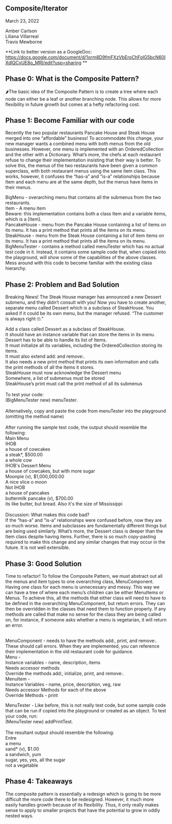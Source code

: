 ## Composite/Iterator
March 23, 2022

Amber Carlson <br />
Liliana Villarreal <br />
Travis Mewborne <br />

**Link to better version as a GoogleDoc: https://docs.google.com/document/d/1orm8D9fmFXzVbEroChFoIG5bcN60IXdlQCxUE8o_MRI/edit?usp=sharing
**

## Phase 0: What is the Composite Pattern?

🌶The basic idea of the Composite Pattern is to create a tree where each node can either be a leaf or another branching node. This allows for more flexibility in future growth but comes at a hefty refactoring cost.



## Phase 1: Become Familiar with our code

Recently the two popular restaurants Pancake House and Steak House merged into one “affordable” business! To accommodate this change, your new manager wants a combined menu with both menus from the old businesses. However, one menu is implemented with an OrderedCollection and the other with a Dictionary. What’s more, the chefs at each restaurant refuse to change their implementation insisting that their way is better. 
To solve this, the menus of the two restaurants have been given a common superclass, with both restaurant menus using the same item class. This works, however, it confuses the “has-a” and “is-a” relationships because Item and each menu are at the same depth, but the menus have items in their menus.

BigMenu - overarching menu that contains all the submenus from the two restaurants. <br />
Item - A menu item <br />
Beware: this implementation contains both a class Item and a variable items, which is a [Item]. <br />
PancakeHouse - menu from the Pancake House containing a list of items on its menu. It has a print method that prints all the items on its menu.<br />
SteakHouse - menu from the Steak House containing a list of item items on its menu. It has a print method that prints all the items on its menu.<br />
BigMenuTester - contains a method called menuTester which has no actual test code in it. Instead, it contains some sample code that, when copied into the playground, will show some of the capabilities of the above classes. Mess around with this code to become familiar with the existing class hierarchy.<br />



## Phase 2: Problem and Bad Solution

Breaking News! The Steak House manager has announced a new Dessert submenu, and they didn’t consult with you! Now you have to create another, separate menu called Dessert which is a subclass of SteakHouse. You asked if it could be its own menu, but the manager refused. “The customer is always right 🙄.”

Add a class called Dessert as a subclass of SteakHouse.<br />
It should have an instance variable that can store the items in its menu.<br />
Dessert has to be able to handle its list of Items.<br />
It must initialize all its variables, including the OrderedCollection storing its items.<br />
It must also extend add: and remove:.<br />
It also needs a new print method that prints its own information and calls the print methods of all the Items it stores.<br />
SteakHouse must now acknowledge the Dessert menu<br />
Somewhere, a list of submenus must be stored<br />
SteakHouse’s print must call the print method of all its submenus<br />
<br />
To test your code:<br />
	(BigMenuTester new) menuTester.<br />
<br />
Alternatively, copy and paste the code from menuTester into the playground (omitting the method name)<br />
<br />
After running the sample test code, the output should resemble the following:<br />
Main Menu<br />
IHOB<br />
a house of cowcakes<br />
a steak*, $500.00<br />
     a whole cow<br />
IHOB's Dessert Menu <br />
a house of cowcakes, but with more sugar <br />
Moonpie (v), $1,000,000.00 <br />
     A nice slice o moon <br />
Not IHOB <br />
a house of pancakes <br />
buttermilk pancake (v), $700.00 <br />
     its like butter, but bread. Also it's the size of Mississippi <br />
<br />
Discussion: What makes this code bad?<br />
If the “has-a” and “is-a” relationships were confused before, now they are so much worse. Items and subclasses are fundamentally different things but are being used similarly. What’s more, the Dessert class is deeper than the Item class despite having items.
Further, there is so much copy-pasting required to make this change and any similar changes that may occur in the future. It is not well extensible.


## Phase 3: Good Solution

Time to refactor! To follow the Composite Pattern, we must abstract out all the menus and item types to one overarching class, MenuComponent. Having one class for each menu is unnecessary and messy. This way we can have a tree of where each menu’s children can be either MenuItems or Menus. To achieve this, all the methods that either class will need to have to be defined in the overarching MenuComponent, but return errors. They can then be overridden in the classes that need them to function properly. If any methods are called that make no sense for the class they are being called on, for instance, if someone asks whether a menu is vegetarian, it will return an error. <br />
<br />

MenuComponent -  needs to have the methods add:, print, and remove:. These should call errors. When they are implemented, you can reference their implementation in the old restaurant code for guidance.<br />
Menu - <br />
Instance variables - name, description, items<br />
Needs accessor methods<br />
Override the methods add:, initialize, print, and remove:.<br />
MenuItem - <br />
Instance Variables - name, price, description, veg, raw<br />
Needs accessor Methods for each of the above<br />
Override Methods - print<br />


MenuTester - Like before, this is not really test code, but some sample code that can be run if copied into the playground or created as an object. To test your code, run:<br />
(MenuTester new) addPrintTest.<br />
<br />
The resultant output should resemble the following:<br />
Entre<br />
a menu<br />
sand* (v), $1.00<br />
     a sandwich, yum<br />
sugar, yes, yes, all the sugar<br />
not a vegetable<br />


## Phase 4: Takeaways

The composite pattern is essentially a redesign which is going to be more difficult the more code there to be redesigned. However, it much more easily handles growth because of its flexibility. Thus, it only really makes sense to apply to smaller projects that have the potential to grow in oddly nested ways.
